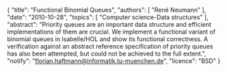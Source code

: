 {
    "title": "Functional Binomial Queues",
    "authors": [
        "René Neumann"
    ],
    "date": "2010-10-28",
    "topics": [
        "Computer science-Data structures"
    ],
    "abstract": "Priority queues are an important data structure and efficient implementations of them are crucial. We implement a functional variant of binomial queues in Isabelle/HOL and show its functional correctness. A verification against an abstract reference specification of priority queues has also been attempted, but could not be achieved to the full extent.",
    "notify": "florian.haftmann@informatik.tu-muenchen.de",
    "licence": "BSD"
}